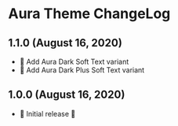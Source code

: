 # Aura Theme ChangeLog

## 1.1.0 (August 16, 2020)

- 🎉 Add Aura Dark Soft Text variant
- 🎉 Add Aura Dark Plus Soft Text variant

## 1.0.0 (August 16, 2020)

- 🎉 Initial release 🎉
